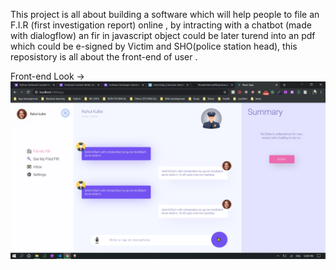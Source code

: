 This project is all about building a software which will help people to file an F.I.R (first investigation report)
online , by intracting with a chatbot (made with dialogflow) an fir in javascript object could be later turend into an pdf which could be e-signed by Victim and SHO(police station head), this reposistory is all about the front-end of user .

Front-end Look -> 
![screenshot](https://github.com/RishabhVerma098/policeuser/blob/master/Screenshot%20(115).png)
